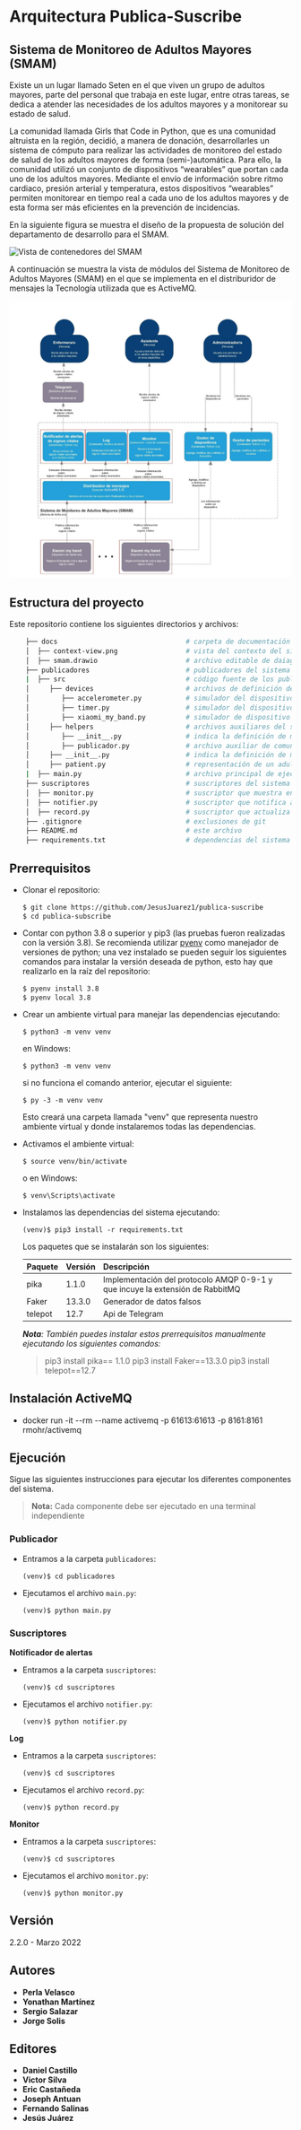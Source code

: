 # Arquitectura Publica-Suscribe

## Sistema de Monitoreo de Adultos Mayores (SMAM)

Existe un un lugar llamado Seten en el que viven un grupo de adultos mayores, parte del personal que trabaja en este lugar, entre otras tareas, se dedica a atender las necesidades de los adultos mayores y a monitorear su estado de salud.

La comunidad llamada Girls that Code in Python, que es una comunidad altruista en la región, decidió, a manera de donación, desarrollarles un sistema de cómputo para realizar las actividades de monitoreo del estado de salud de los adultos mayores de forma (semi-)automática. Para ello, la comunidad utilizó un conjunto de dispositivos “wearables” que portan cada uno de los adultos mayores. Mediante el envío de información sobre ritmo cardiaco, presión arterial y temperatura, estos dispositivos “wearables” permiten monitorear en tiempo real a cada uno de los adultos mayores y de esta forma ser más eficientes en la prevención de incidencias.

En la siguiente figura se muestra el diseño de la propuesta de solución del departamento de desarrollo para el SMAM.

![Vista de contenedores del SMAM](docs/context-view.png)

A continuación se muestra la vista de módulos del Sistema de Monitoreo de Adultos Mayores (SMAM) en el que se implementa en el distriburidor de mensajes la Tecnología utilizada que es ActiveMQ.

![Vista de contenedores del SMAM](docs/containers-view.png)

## Estructura del proyecto

Este repositorio contiene los siguientes directorios y archivos:

```bash
    ├── docs                                # carpeta de documentación
    │  ├── context-view.png                 # vista del contexto del sistema
    │  ├── smam.drawio                      # archivo editable de daiagramas del sistema
    ├── publicadores                        # publicadores del sistema
    |  ├── src                              # código fuente de los publicadores
    │     ├── devices                       # archivos de definición de dispositivos
    │        ├── accelerometer.py           # simulador del dispositivo de hardware acelerómetro
    │        ├── timer.py                   # simulador del dispositivo de hardware cronómetro
    │        ├── xiaomi_my_band.py          # simulador de dispositivo de hardware Xiaomi
    │     ├── helpers                       # archivos auxiliares del sistema
    │        ├── __init__.py                # indica la definición de módulo python
    │        ├── publicador.py              # archivo auxiliar de comunicación con el distribuidor de mensajes
    │     ├── __init__.py                   # indica la definición de módulo python
    │     ├── patient.py                    # representación de un adulto mayor en el sistema
    |  ├── main.py                          # archivo principal de ejecución de publicadores
    ├── suscriptores                        # suscriptores del sistema
    │  ├── monitor.py                       # suscriptor que muestra en pantalla las alertas del sistema
    │  ├── notifier.py                      # suscriptor que notifica a un(a) enfermero(a) en particular
    │  ├── record.py                        # suscriptor que actualiza el expediente de un adulto mayor en particular
    ├── .gitignore                          # exclusiones de git
    ├── README.md                           # este archivo
    ├── requirements.txt                    # dependencias del sistema
```

## Prerrequisitos

- Clonar el repositorio:
  ```shell
  $ git clone https://github.com/JesusJuarez1/publica-suscribe
  $ cd publica-subscribe
  ```
- Contar con python 3.8 o superior y pip3 (las pruebas fueron realizadas con la versión 3.8). Se recomienda utilizar [pyenv](https://github.com/pyenv/pyenv) como manejador de versiones de python; una vez instalado se pueden seguir los siguientes comandos para instalar la versión deseada de python, esto hay que realizarlo en la raíz del repositorio:

  ```shell
  $ pyenv install 3.8
  $ pyenv local 3.8
  ```

- Crear un ambiente virtual para manejar las dependencias ejecutando:

  ```shell
  $ python3 -m venv venv
  ```

  en Windows:

  ```shell
  $ python3 -m venv venv
  ```

  si no funciona el comando anterior, ejecutar el siguiente:

  ```shell
  $ py -3 -m venv venv
  ```

  Esto creará una carpeta llamada "venv" que representa nuestro ambiente virtual y donde instalaremos todas las dependencias.

- Activamos el ambiente virtual:

  ```shell
  $ source venv/bin/activate
  ```

  o en Windows:

  ```shell
  $ venv\Scripts\activate
  ```

- Instalamos las dependencias del sistema ejecutando:

  ```shell
  (venv)$ pip3 install -r requirements.txt
  ```

  Los paquetes que se instalarán son los siguientes:

  | Paquete | Versión | Descripción                                                                   |
  | ------- | ------- | ----------------------------------------------------------------------------- |
  | pika    | 1.1.0   | Implementación del protocolo AMQP 0-9-1 y que incuye la extensión de RabbitMQ |
  | Faker   | 13.3.0  | Generador de datos falsos                                                     |
  | telepot | 12.7    | Api de Telegram                                                               |

  _**Nota**: También puedes instalar estos prerrequisitos manualmente ejecutando los siguientes comandos:_

  > pip3 install pika== 1.1.0
  > pip3 install Faker==13.3.0
  > pip3 install telepot==12.7

## Instalación ActiveMQ

- docker run -it --rm --name activemq -p 61613:61613 -p 8161:8161 rmohr/activemq

## Ejecución

Sigue las siguientes instrucciones para ejecutar los diferentes componentes del sistema.

> **Nota:** Cada componente debe ser ejecutado en una terminal independiente

### Publicador

- Entramos a la carpeta `publicadores`:

  ```shell
  (venv)$ cd publicadores
  ```

- Ejecutamos el archivo `main.py`:
  ```shell
  (venv)$ python main.py
  ```

### Suscriptores

**Notificador de alertas**

- Entramos a la carpeta `suscriptores`:

  ```shell
  (venv)$ cd suscriptores
  ```

- Ejecutamos el archivo `notifier.py`:
  ```shell
  (venv)$ python notifier.py
  ```

**Log**

- Entramos a la carpeta `suscriptores`:

  ```shell
  (venv)$ cd suscriptores
  ```

- Ejecutamos el archivo `record.py`:
  ```shell
  (venv)$ python record.py
  ```

**Monitor**

- Entramos a la carpeta `suscriptores`:

  ```shell
  (venv)$ cd suscriptores
  ```

- Ejecutamos el archivo `monitor.py`:
  ```shell
  (venv)$ python monitor.py
  ```

## Versión

2.2.0 - Marzo 2022

## Autores

- **Perla Velasco**
- **Yonathan Martínez**
- **Sergio Salazar**
- **Jorge Solis**

## Editores

- **Daniel Castillo**
- **Victor Silva**
- **Eric Castañeda**
- **Joseph Antuan**
- **Fernando Salinas**
- **Jesús Juárez**
